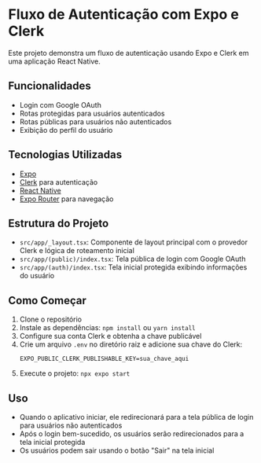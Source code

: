 # Fluxo de Autenticação com Expo e Clerk

Este projeto demonstra um fluxo de autenticação usando Expo e Clerk em uma aplicação React Native.

## Funcionalidades

- Login com Google OAuth
- Rotas protegidas para usuários autenticados
- Rotas públicas para usuários não autenticados
- Exibição do perfil do usuário

## Tecnologias Utilizadas

- [Expo](https://expo.dev/)
- [Clerk](https://clerk.com/) para autenticação
- [React Native](https://reactnative.dev/)
- [Expo Router](https://docs.expo.dev/routing/introduction/) para navegação

## Estrutura do Projeto

- `src/app/_layout.tsx`: Componente de layout principal com o provedor Clerk e lógica de roteamento inicial
- `src/app/(public)/index.tsx`: Tela pública de login com Google OAuth
- `src/app/(auth)/index.tsx`: Tela inicial protegida exibindo informações do usuário

## Como Começar

1. Clone o repositório
2. Instale as dependências: `npm install` ou `yarn install`
3. Configure sua conta Clerk e obtenha a chave publicável
4. Crie um arquivo `.env` no diretório raiz e adicione sua chave do Clerk:
   ```
   EXPO_PUBLIC_CLERK_PUBLISHABLE_KEY=sua_chave_aqui
   ```
5. Execute o projeto: `npx expo start`

## Uso

- Quando o aplicativo iniciar, ele redirecionará para a tela pública de login para usuários não autenticados
- Após o login bem-sucedido, os usuários serão redirecionados para a tela inicial protegida
- Os usuários podem sair usando o botão "Sair" na tela inicial
